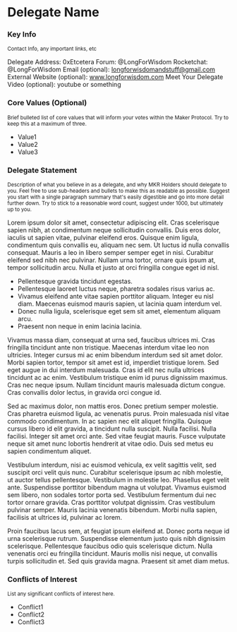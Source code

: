 # Delegate Name

### Key Info
<small>Contact Info, any important links, etc</small>

Delegate Address: 0xEtcetera
Forum: @LongForWisdom 
Rocketchat: @LongForWisdom 
Email (optional): longforwisdomandstuff@gmail.com
External Website (optional): www.longforwisdom.com
Meet Your Delegate Video (optional): youtube or something

### Core Values (Optional)
<small>Brief bulleted list of core values that will inform your votes within the Maker Protocol. Try to keep this at a maximum of three.</small>
* Value1
* Value2
* Value3

### Delegate Statement
<small>Description of what you believe in as a delegate, and why MKR Holders should delegate to you. Feel free to use sub-headers and bullets to make this as readable as possible. Suggest you start with a single paragraph summary that's easily digestible and go into more detail further down. Try to stick to a reasonable word count, suggest under 1000, but ultimately up to you.</small>

Lorem ipsum dolor sit amet, consectetur adipiscing elit. Cras scelerisque sapien nibh, at condimentum neque sollicitudin convallis. Duis eros dolor, iaculis ut sapien vitae, pulvinar eleifend eros. Quisque enim ligula, condimentum quis convallis eu, aliquam nec sem. Ut luctus id nulla convallis consequat. Mauris a leo in libero semper semper eget in nisi. Curabitur eleifend sed nibh nec pulvinar. Nullam urna tortor, ornare quis ipsum at, tempor sollicitudin arcu. Nulla et justo at orci fringilla congue eget id nisl. 
* Pellentesque gravida tincidunt egestas. 
* Pellentesque laoreet luctus neque, pharetra sodales risus varius ac. 
* Vivamus eleifend ante vitae sapien porttitor aliquam. Integer eu nisl diam. Maecenas euismod mauris sapien, ut lacinia quam interdum vel. 
* Donec nulla ligula, scelerisque eget sem sit amet, elementum aliquam arcu. 
* Praesent non neque in enim lacinia lacinia.

Vivamus massa diam, consequat at urna sed, faucibus ultrices mi. Cras fringilla tincidunt ante non tristique. Maecenas interdum vitae leo non ultricies. Integer cursus mi ac enim bibendum interdum sed sit amet dolor. Morbi sapien tortor, tempor sit amet est id, imperdiet tristique lorem. Sed eget augue in dui interdum malesuada. Cras id elit nec nulla ultrices tincidunt ac ac enim. Vestibulum tristique enim id purus dignissim maximus. Cras nec neque ipsum. Nullam tincidunt mauris malesuada dictum congue. Cras convallis dolor lectus, in gravida orci congue id.

Sed ac maximus dolor, non mattis eros. Donec pretium semper molestie. Cras pharetra euismod ligula, ac venenatis purus. Proin malesuada nisl vitae commodo condimentum. In ac sapien nec elit aliquet fringilla. Quisque cursus libero id elit gravida, a tincidunt nulla suscipit. Nulla facilisi. Nulla facilisi. Integer sit amet orci ante. Sed vitae feugiat mauris. Fusce vulputate neque sit amet nunc lobortis hendrerit at vitae odio. Duis sed metus eu sapien condimentum aliquet.

Vestibulum interdum, nisi ac euismod vehicula, ex velit sagittis velit, sed suscipit orci velit quis nunc. Curabitur scelerisque ipsum ac nibh molestie, ut auctor tellus pellentesque. Vestibulum in molestie leo. Phasellus eget velit ante. Suspendisse porttitor bibendum magna ut volutpat. Vivamus euismod sem libero, non sodales tortor porta sed. Vestibulum fermentum dui nec tortor ornare gravida. Cras porttitor volutpat dignissim. Cras vestibulum pulvinar semper. Mauris lacinia venenatis bibendum. Morbi nulla sapien, facilisis at ultrices id, pulvinar ac lorem.

Proin faucibus lacus sem, at feugiat ipsum eleifend at. Donec porta neque id urna scelerisque rutrum. Suspendisse elementum justo quis nibh dignissim scelerisque. Pellentesque faucibus odio quis scelerisque dictum. Nulla venenatis orci eu fringilla tincidunt. Mauris mollis nisi neque, ut convallis turpis sollicitudin et. Sed quis gravida magna. Praesent sit amet diam metus.

### Conflicts of Interest
<small>List any significant conflicts of interest here.</small>
* Conflict1
* Conflict2
* Conflict3